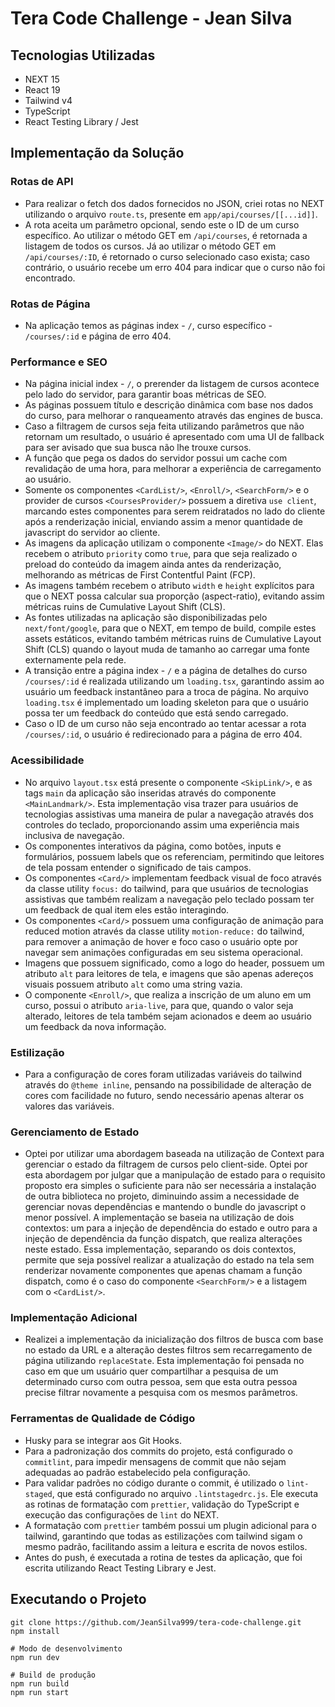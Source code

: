 # Tera Code Challenge - Jean Silva

## Tecnologias Utilizadas

- NEXT 15
- React 19
- Tailwind v4
- TypeScript
- React Testing Library / Jest

## Implementação da Solução

### Rotas de API

- Para realizar o fetch dos dados fornecidos no JSON, criei rotas no NEXT utilizando o arquivo `route.ts`, presente em `app/api/courses/[[...id]]`.
- A rota aceita um parâmetro opcional, sendo este o ID de um curso específico. Ao utilizar o método GET em `/api/courses`, é retornada a listagem de todos os cursos. Já ao utilizar o método GET em `/api/courses/:ID`, é retornado o curso selecionado caso exista; caso contrário, o usuário recebe um erro 404 para indicar que o curso não foi encontrado.

### Rotas de Página

- Na aplicação temos as páginas index - `/`, curso específico - `/courses/:id` e página de erro 404.

### Performance e SEO

- Na página inicial index - `/`, o prerender da listagem de cursos acontece pelo lado do servidor, para garantir boas métricas de SEO.
- As páginas possuem título e descrição dinâmica com base nos dados do curso, para melhorar o ranqueamento através das engines de busca.
- Caso a filtragem de cursos seja feita utilizando parâmetros que não retornam um resultado, o usuário é apresentado com uma UI de fallback para ser avisado que sua busca não lhe trouxe cursos.
- A função que pega os dados do servidor possui um cache com revalidação de uma hora, para melhorar a experiência de carregamento ao usuário.
- Somente os componentes `<CardList/>`, `<Enroll/>`, `<SearchForm/>` e o provider de cursos `<CoursesProvider/>` possuem a diretiva `use client`, marcando estes componentes para serem reidratados no lado do cliente após a renderização inicial, enviando assim a menor quantidade de javascript do servidor ao cliente.
- As imagens da aplicação utilizam o componente `<Image/>` do NEXT. Elas recebem o atributo `priority` como `true`, para que seja realizado o preload do conteúdo da imagem ainda antes da renderização, melhorando as métricas de First Contentful Paint (FCP).
- As imagens também recebem o atributo `width` e `height` explícitos para que o NEXT possa calcular sua proporção (aspect-ratio), evitando assim métricas ruins de Cumulative Layout Shift (CLS).
- As fontes utilizadas na aplicação são disponibilizadas pelo `next/font/google`, para que o NEXT, em tempo de build, compile estes assets estáticos, evitando também métricas ruins de Cumulative Layout Shift (CLS) quando o layout muda de tamanho ao carregar uma fonte externamente pela rede.
- A transição entre a página index - `/` e a página de detalhes do curso `/courses/:id` é realizada utilizando um `loading.tsx`, garantindo assim ao usuário um feedback instantâneo para a troca de página. No arquivo `loading.tsx` é implementado um loading skeleton para que o usuário possa ter um feedback do conteúdo que está sendo carregado.
- Caso o ID de um curso não seja encontrado ao tentar acessar a rota `/courses/:id`, o usuário é redirecionado para a página de erro 404.

### Acessibilidade

- No arquivo `layout.tsx` está presente o componente `<SkipLink/>`, e as tags `main` da aplicação são inseridas através do componente `<MainLandmark/>`. Esta implementação visa trazer para usuários de tecnologias assistivas uma maneira de pular a navegação através dos controles do teclado, proporcionando assim uma experiência mais inclusiva de navegação.
- Os componentes interativos da página, como botões, inputs e formulários, possuem labels que os referenciam, permitindo que leitores de tela possam entender o significado de tais campos.
- Os componentes `<Card/>` implementam feedback visual de foco através da classe utility `focus:` do tailwind, para que usuários de tecnologias assistivas que também realizam a navegação pelo teclado possam ter um feedback de qual item eles estão interagindo.
- Os componentes `<Card/>` possuem uma configuração de animação para reduced motion através da classe utility `motion-reduce:` do tailwind, para remover a animação de hover e foco caso o usuário opte por navegar sem animações configuradas em seu sistema operacional.
- Imagens que possuem significado, como a logo do header, possuem um atributo `alt` para leitores de tela, e imagens que são apenas adereços visuais possuem atributo `alt` como uma string vazia.
- O componente `<Enroll/>`, que realiza a inscrição de um aluno em um curso, possui o atributo `aria-live`, para que, quando o valor seja alterado, leitores de tela também sejam acionados e deem ao usuário um feedback da nova informação.

### Estilização

- Para a configuração de cores foram utilizadas variáveis do tailwind através do `@theme inline`, pensando na possibilidade de alteração de cores com facilidade no futuro, sendo necessário apenas alterar os valores das variáveis.

### Gerenciamento de Estado

- Optei por utilizar uma abordagem baseada na utilização de Context para gerenciar o estado da filtragem de cursos pelo client-side. Optei por esta abordagem por julgar que a manipulação de estado para o requisito proposto era simples o suficiente para não ser necessária a instalação de outra biblioteca no projeto, diminuindo assim a necessidade de gerenciar novas dependências e mantendo o bundle do javascript o menor possível. A implementação se baseia na utilização de dois contextos: um para a injeção de dependência do estado e outro para a injeção de dependência da função dispatch, que realiza alterações neste estado. Essa implementação, separando os dois contextos, permite que seja possível realizar a atualização do estado na tela sem renderizar novamente componentes que apenas chamam a função dispatch, como é o caso do componente `<SearchForm/>` e a listagem com o `<CardList/>`.

### Implementação Adicional

- Realizei a implementação da inicialização dos filtros de busca com base no estado da URL e a alteração destes filtros sem recarregamento de página utilizando `replaceState`. Esta implementação foi pensada no caso em que um usuário quer compartilhar a pesquisa de um determinado curso com outra pessoa, sem que esta outra pessoa precise filtrar novamente a pesquisa com os mesmos parâmetros.

### Ferramentas de Qualidade de Código

- Husky para se integrar aos Git Hooks.
- Para a padronização dos commits do projeto, está configurado o `commitlint`, para impedir mensagens de commit que não sejam adequadas ao padrão estabelecido pela configuração.
- Para validar padrões no código durante o commit, é utilizado o `lint-staged`, que está configurado no arquivo `.lintstagedrc.js`. Ele executa as rotinas de formatação com `prettier`, validação do TypeScript e execução das configurações de `lint` do NEXT.
- A formatação com `prettier` também possui um plugin adicional para o tailwind, garantindo que todas as estilizações com tailwind sigam o mesmo padrão, facilitando assim a leitura e escrita de novos estilos.
- Antes do push, é executada a rotina de testes da aplicação, que foi escrita utilizando React Testing Library e Jest.

## Executando o Projeto

```
git clone https://github.com/JeanSilva999/tera-code-challenge.git
npm install

# Modo de desenvolvimento
npm run dev

# Build de produção
npm run build
npm run start
```
